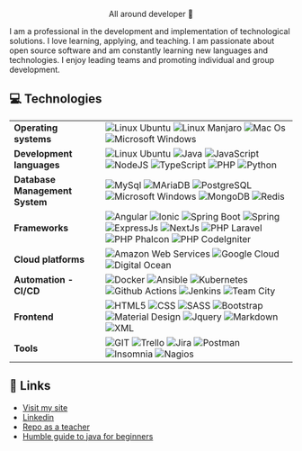 <p align="center">All around developer 💪</p>

I am a professional in the development and implementation of technological solutions. I love learning, applying, and teaching. I am passionate about open source software and am constantly learning new languages and technologies. I enjoy leading teams and promoting individual and group development.

## 💻 Technologies

<table>
    <tr>
        <td><strong>Operating systems</strong></td>
        <td>
            <img src="https://img.shields.io/badge/LINUX-Ubuntu-E75D2F?style=for-the-badge&logo=Ubuntu" alt="Linux Ubuntu" />
            <img src="https://img.shields.io/badge/LINUX-Manjaro-rgb(53%2C191%2C164)?style=for-the-badge&logo=Manjaro" alt="Linux Manjaro" />
            <img src="https://img.shields.io/badge/APPLE-Mac%20OS-white?style=for-the-badge&logo=Apple&logoColor=white" alt="Mac Os" />
            <img src="https://img.shields.io/badge/MICROSOFT-Windows-blue?style=for-the-badge&logo=Windows" alt="Microsoft Windows" />
        </td>
    <tr>
    <tr>
        <td><strong>Development languages</strong></td>
        <td>
            <img src="https://img.shields.io/badge/BASH-rgb(78%2C%20170%2C%2037)?style=for-the-badge&logo=gnubash&logoColor=white" alt="Linux Ubuntu" />       
            <img src="https://img.shields.io/badge/Java-ec2025?style=for-the-badge&logo=java&logoColor=white" alt="Java" />
            <img src="https://img.shields.io/badge/JavaScript-F7DF1E?style=for-the-badge&logo=javascript&logoColor=black" alt="JavaScript" />
            <img src="https://img.shields.io/badge/nodejs-5FA04E?style=for-the-badge&logo=nodedotjs&logoColor=white" alt="NodeJS" />
            <img src="https://img.shields.io/badge/typescript-2F74C0?style=for-the-badge&logo=typescript&logoColor=white" alt="TypeScript" />
            <img src="https://img.shields.io/badge/php-7377AD?style=for-the-badge&logo=php&logoColor=white" alt="PHP" />
            <img src="https://img.shields.io/badge/python-356EA1?style=for-the-badge&logo=python&logoColor=white" alt="Python" />
        </td>
    </tr>
    <tr>
        <td><strong>Database Management System</strong></td>
        <td>
            <img src="https://img.shields.io/badge/MYSQL-4479A1?style=for-the-badge&logo=mysql&logoColor=white" alt="MySql" />
            <img src="https://img.shields.io/badge/maria db-003545?style=for-the-badge&logo=mariadb&logoColor=white" alt="MAriaDB" />
            <img src="https://img.shields.io/badge/postgresql-4169E1?style=for-the-badge&logo=postgresql&logoColor=white" alt="PostgreSQL" />
            <img src="https://img.shields.io/badge/Sql Server-blue?style=for-the-badge&logo=Windows" alt="Microsoft Windows" />
            <img src="https://img.shields.io/badge/mongodb-47A248?style=for-the-badge&logo=mongodb&logoColor=white" alt="MongoDB" />
            <img src="https://img.shields.io/badge/redis-FF4438?style=for-the-badge&logo=redis&logoColor=white" alt="Redis" />
        </td>
    </tr>
    <tr>
        <td><strong>Frameworks</strong></td>
        <td>
            <img src="https://img.shields.io/badge/angular-DD0031?style=for-the-badge&logo=angular&logoColor=white" alt="Angular" />
            <img src="https://img.shields.io/badge/ionic-3880FF?style=for-the-badge&logo=ionic&logoColor=white" alt="Ionic" />
            <img src="https://img.shields.io/badge/spring boot-6DB33F?style=for-the-badge&logo=springboot&logoColor=white" alt="Spring Boot" />
            <img src="https://img.shields.io/badge/Spring-6DB33F?style=for-the-badge&logo=spring&logoColor=white" alt="Spring" />
            <img src="https://img.shields.io/badge/express-000000?style=for-the-badge&logo=express&logoColor=white" alt="ExpressJs" />
            <img src="https://img.shields.io/badge/next js-000000?style=for-the-badge&logo=nextdotjs&logoColor=white" alt="NextJs" />
            <img src="https://img.shields.io/badge/laravel-FF2D20?style=for-the-badge&logo=laravel&logoColor=white" alt="PHP Laravel" />
            <img src="https://img.shields.io/badge/phalcon-61aa81?style=for-the-badge&logo=falcon&logoColor=white" alt="PHP Phalcon" />
            <img src="https://img.shields.io/badge/codeigniter-EF4223?style=for-the-badge&logo=codeigniter&logoColor=white" alt="PHP CodeIgniter" />
        </td>
    </tr>
    <tr>
        <td><strong>Cloud platforms</strong></td>
        <td>
            <img src="https://img.shields.io/badge/Amazon Web Services-FF9C08?style=for-the-badge&logo=aws&logoColor=white" alt="Amazon Web Services" />
            <img src="https://img.shields.io/badge/google cloud-488AF5?style=for-the-badge&logo=googlecloud&logoColor=white" alt="Google Cloud" />
            <img src="https://img.shields.io/badge/digital ocean-0080FF?style=for-the-badge&logo=digitalocean&logoColor=white" alt="Digital Ocean" />
        </td>
    </tr>
    <tr>
        <td><strong>Automation - CI/CD</strong></td>
        <td>
            <img src="https://img.shields.io/badge/Docker-2496ED?style=for-the-badge&logo=docker&logoColor=white" alt="Docker" />
            <img src="https://img.shields.io/badge/ANSIBLE-EE0000?style=for-the-badge&logo=Ansible&logoColor=white" alt="Ansible" />  
            <img src="https://img.shields.io/badge/KUBERNETES-326CE5?style=for-the-badge&logo=kubernetes&logoColor=white" alt="Kubernetes" />  
            <img src="https://img.shields.io/badge/github actions-2088FF?style=for-the-badge&logo=githubactions&logoColor=white" alt="Github Actions" />  
            <img src="https://img.shields.io/badge/jenkins-D24939?style=for-the-badge&logo=jenkins&logoColor=white" alt="Jenkins" />  
            <img src="https://img.shields.io/badge/teamcity-000000?style=for-the-badge&logo=teamcity&logoColor=white" alt="Team City" />  
        </td>
    </tr>
    <tr>
        <td><strong>Frontend</strong></td>
        <td>
            <img src="https://img.shields.io/badge/HTML5-E34F26?style=for-the-badge&logo=html5&logoColor=white" alt="HTML5" />
            <img src="https://img.shields.io/badge/CSS-663399?style=for-the-badge&logo=css&logoColor=white" alt="CSS" />
            <img src="https://img.shields.io/badge/sass-CC6699?style=for-the-badge&logo=sass&logoColor=white" alt="SASS" />
            <img src="https://img.shields.io/badge/bootstrap-7952B3?style=for-the-badge&logo=bootstrap&logoColor=white" alt="Bootstrap" />
            <img src="https://img.shields.io/badge/Material Design-6750A4?style=for-the-badge&logo=materialdesign&logoColor=white" alt="Material Design" />
            <img src="https://img.shields.io/badge/JQuery-0769AD?style=for-the-badge&logo=jquery&logoColor=white" alt="Jquery" />
            <img src="https://img.shields.io/badge/markdown-000000?style=for-the-badge&logo=markdown&logoColor=white" alt="Markdown" />
            <img src="https://img.shields.io/badge/xml-005FAD?style=for-the-badge&logo=xml&logoColor=white" alt="XML" />
        </td>
    </tr>
    <tr>
        <td><strong>Tools</strong></td>
        <td>
            <img src="https://img.shields.io/badge/git-F05032?style=for-the-badge&logo=git&logoColor=white" alt="GIT" />
            <img src="https://img.shields.io/badge/trello-0052CC?style=for-the-badge&logo=trello&logoColor=white" alt="Trello" />
            <img src="https://img.shields.io/badge/jira-0052CC?style=for-the-badge&logo=jira&logoColor=white" alt="Jira" />
            <img src="https://img.shields.io/badge/postman-FF6C37?style=for-the-badge&logo=postman&logoColor=white" alt="Postman" />
            <img src="https://img.shields.io/badge/insomnia-4000BF?style=for-the-badge&logo=insomnia&logoColor=white" alt="Insomnia" />
            <img src="https://img.shields.io/badge/nagios-white?style=for-the-badge&logo=nagios&logoColor=white" alt="Nagios" />
        </td>
    </tr>
</table>

## 🔗 Links

- [Visit my site](https://www.germg.com.ar)
- [Linkedin](https://www.linkedin.com/in/germg/)
- [Repo as a teacher](https://github.com/gemazza)
- [Humble guide to java for beginners](https://javaprincipiantes.github.io/)
